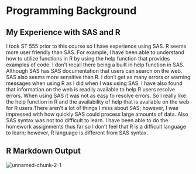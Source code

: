 
Programming Background
================


## My Experience with SAS and R

I took ST 555 prior to this course so I have experience using SAS. R
seems more user friendly than SAS. For example, I have been able to
understand how to utilize functions in R by using the help function that
provides examples of code. I don’t recall there being a built in help
function in SAS. Although SAS has SAS documentation that users can
search on the web. SAS also seems more sensitive than R. I don’t get as
many errors or warning messages when using R as I did when I was using
SAS. I have also found that information on the web is readily available
to help R users resolve errors. When using SAS it was not as easy to
resolve errors. So I really like the help function in R and the
availability of help that is available on the web for R users.There
aren’t a lot of things I miss about SAS; however, I was impressed with
how quickly SAS could process large amounts of data. Also SAS syntax was
not too difficult to learn. I have been able to do the homework
assignments thus far so I don’t feel that R is a difficult language to
learn; however, R language is different from SAS syntax.

## R Markdown Output

![unnamed-chunk-2-1](https://user-images.githubusercontent.com/89111504/132757047-68e8edd9-a526-4bbc-93f4-908b64888354.png)
